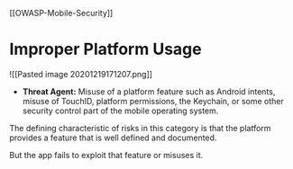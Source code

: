 [[OWASP-Mobile-Security]]

# Improper Platform Usage
![[Pasted image 20201219171207.png]]

- **Threat Agent:** Misuse of a platform feature such as Android intents, misuse of TouchID, platform permissions, the Keychain, or some other security control part of the mobile operating system.

The defining characteristic of risks in this category is that the platform provides a feature that is well defined and documented.

But the app fails to exploit that feature or misuses it.